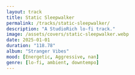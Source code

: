 ```yaml
---
layout: track
title: Static Sleepwalker
permalink: /tracks/static-sleepwalker/
description: "A StudioRich lo-fi track."
image: /assets/covers/static-sleepwalker.webp
date: 2025-01-01
duration: "118.78"
album: "Stranger Vibes"
mood: [Energetic, Aggressive, nan]
genre: [lo-fi, ambient, downtempo]
---
```

